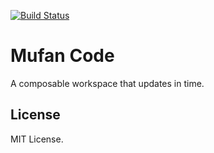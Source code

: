 [![Build Status](https://www.travis-ci.org/makeflow/mufan-code.svg?branch=master)](https://www.travis-ci.org/makeflow/mufan-code)

# Mufan Code

A composable workspace that updates in time.

## License

MIT License.
